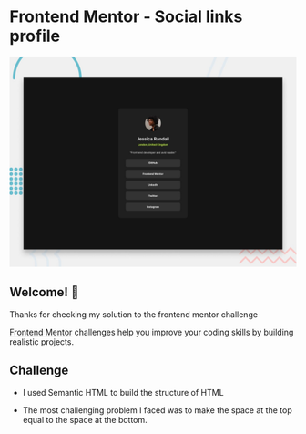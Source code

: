 # Frontend Mentor - Social links profile

![Design preview for the Social links profile coding challenge](./preview.jpg)

## Welcome! 👋

Thanks for checking my solution to the frontend mentor challenge

[Frontend Mentor](https://www.frontendmentor.io) challenges help you improve your coding skills by building realistic projects.

## Challenge

- I used Semantic HTML to build the structure of HTML

- The most challenging problem I faced was to make the space at the top equal to the space at the bottom.


